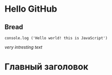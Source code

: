 # Hello GitHub 
## Bread

`console.log ('Hello world! this is JavaScript')`

*very intresting text*

<h1>Главный заголовок</h1>
